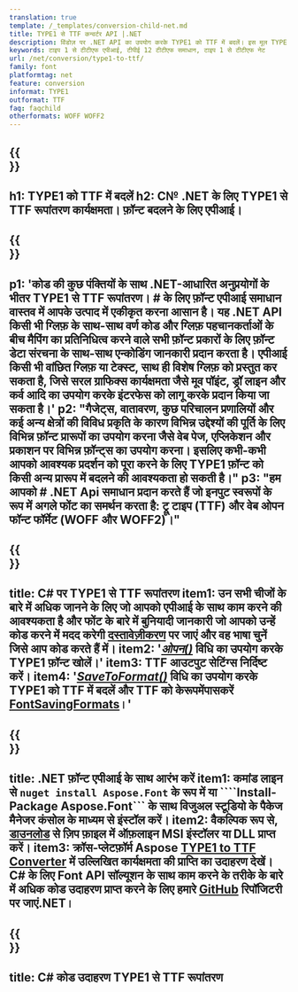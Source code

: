 ```yaml
---
translation: true
template: /_templates/conversion-child-net.md
title: TYPE1 से TTF कन्वर्टर API |.NET
description: विंडोज़ पर .NET API का उपयोग करके TYPE1 को TTF में बदलें। इस मूल TYPE1 को TTF फ़ॉन्ट रूपांतरण कार्यक्षमता में अपने स्वयं के समाधान में एकीकृत करें।
keywords: टाइप 1 से टीटीएफ एपीआई, टीपीई 12 टीटीएफ समाधान, टाइप 1 से टीटीएफ नेट
url: /net/conversion/type1-to-ttf/
family: font
platformtag: net
feature: conversion
informat: TYPE1
outformat: TTF
faq: faqchild
otherformats: WOFF WOFF2
---
```


{{<section banner>}}
---
h1: TYPE1 को TTF में बदलें
h2: C№ .NET के लिए TYPE1 से TTF रूपांतरण कार्यक्षमता। फ़ॉन्ट बदलने के लिए एपीआई।
---

{{<section overview>}}
---
p1: 'कोड की कुछ पंक्तियों के साथ .NET-आधारित अनुप्रयोगों के भीतर TYPE1 से TTF रूपांतरण। # के लिए फ़ॉन्ट एपीआई समाधान वास्तव में आपके उत्पाद में एकीकृत करना आसान है। यह .NET API किसी भी ग्लिफ़ के साथ-साथ वर्ण कोड और ग्लिफ़ पहचानकर्ताओं के बीच मैपिंग का प्रतिनिधित्व करने वाले सभी फ़ॉन्ट प्रकारों के लिए फ़ॉन्ट डेटा संरचना के साथ-साथ एन्कोडिंग जानकारी प्रदान करता है। एपीआई किसी भी वांछित ग्लिफ़ या टेक्स्ट, साथ ही विशेष ग्लिफ़ को प्रस्तुत कर सकता है, जिसे सरल ग्राफिक्स कार्यक्षमता जैसे मूव पॉइंट, ड्रॉ लाइन और कर्व आदि का उपयोग करके इंटरफेस को लागू करके प्रदान किया जा सकता है।'
p2: "गैजेट्स, वातावरण, कुछ परिचालन प्रणालियों और कई अन्य क्षेत्रों की विविध प्रकृति के कारण विभिन्न उद्देश्यों की पूर्ति के लिए विभिन्न फ़ॉन्ट प्रारूपों का उपयोग करना जैसे वेब पेज, एप्लिकेशन और प्रकाशन पर विभिन्न फ़ॉन्ट्स का उपयोग करना। इसलिए कभी-कभी आपको आवश्यक प्रदर्शन को पूरा करने के लिए TYPE1 फ़ॉन्ट को किसी अन्य प्रारूप में बदलने की आवश्यकता हो सकती है।"
p3: "हम आपको # .NET Api समाधान प्रदान करते हैं जो इनपुट स्वरूपों के रूप में अगले फोंट का समर्थन करता है: ट्रू टाइप (TTF) और वेब ओपन फॉन्ट फॉर्मेट (WOFF और WOFF2)।"
---

{{<section feature1>}}
---
title: C# पर TYPE1 से TTF रूपांतरण
item1: उन सभी चीजों के बारे में अधिक जानने के लिए जो आपको एपीआई के साथ काम करने की आवश्यकता है और फोंट के बारे में बुनियादी जानकारी जो आपको उन्हें कोड करने में मदद करेगी [दस्तावेज़ीकरण](https://docs.aspose.com/font/) पर जाएं और वह भाषा चुनें जिसे आप कोड करते हैं में।
item2: '[*ओपन()*](https://reference.aspose.com/font/net/aspose.font/font/open/) विधि का उपयोग करके TYPE1 फ़ॉन्ट खोलें।'
item3: TTF आउटपुट सेटिंग्स निर्दिष्ट करें।
item4: '[*SaveToFormat()*](https://reference.aspose.com/font/net/aspose.font/font/savetoformat/) विधि का उपयोग करके TYPE1 को TTF में बदलें और TTF को केरूपमेंपासकरें [FontSavingFormats](https://reference.aspose.com/font/net/aspose.font/fontsavingformats/)।'
---

{{<section feature2>}}
---
title: .NET फ़ॉन्ट एपीआई के साथ आरंभ करें
item1: कमांड लाइन से ```nuget install Aspose.Font``` के रूप में या ````Install-Package Aspose.Font``` के साथ विजुअल स्टूडियो के पैकेज मैनेजर कंसोल के माध्यम से इंस्टॉल करें।
item2: वैकल्पिक रूप से, [डाउनलोड](https://releases.aspose.com/font/net/) से ज़िप फ़ाइल में ऑफ़लाइन MSI इंस्टॉलर या DLL प्राप्त करें।
item3: क्रॉस-प्लेटफ़ॉर्म Aspose [TYPE1 to TTF Converter](https://products.aspose.app/font/conversion/type1-to-ttf) में उल्लिखित कार्यक्षमता की प्राप्ति का उदाहरण देखें। C# के लिए Font API सॉल्यूशन के साथ काम करने के तरीके के बारे में अधिक कोड उदाहरण प्राप्त करने के लिए हमारे [GitHub](https://github.com/aspose-font/Aspose.Font-Documentation/tree/master/net-examples) रिपॉजिटरी पर जाएं.NET।
---

{{<section codeexample>}}
---
title: C# कोड उदाहरण TYPE1 से TTF रूपांतरण
---